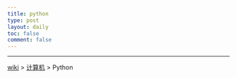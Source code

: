 ```yaml
---
title: python
type: post
layout: daily
toc: false
comment: false
---
```

---
[wiki](/gknows/wiki) > [计算机](/gknows/计算机) > Python

